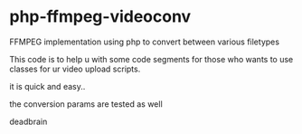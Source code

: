 php-ffmpeg-videoconv
====================

FFMPEG implementation using php to convert between various filetypes

This code is to help u with some code segments for those who wants to use classes for ur video upload scripts.

it is quick and easy..

the conversion params are tested as well


deadbrain
